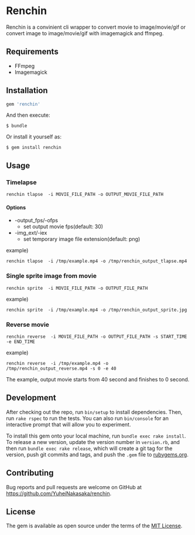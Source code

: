 # Renchin

Renchin is a convinient cli wrapper to convert movie to image/movie/gif or convert image to image/movie/gif with imagemagick and ffmpeg.

## Requirements

- FFmpeg
- Imagemagick

## Installation

```ruby
gem 'renchin'
```

And then execute:

    $ bundle

Or install it yourself as:

    $ gem install renchin

## Usage

### Timelapse

```
renchin tlapse  -i MOVIE_FILE_PATH -o OUTPUT_MOVIE_FILE_PATH
```

#### Options

- -output_fps/-ofps
  - set output movie fps(default: 30)
- -img_ext/-iex
  - set temporary image file extension(default: png)

example)

```
renchin tlapse  -i /tmp/example.mp4 -o /tmp/renchin_output_tlapse.mp4
```

### Single sprite image from movie

```
renchin sprite  -i MOVIE_FILE_PATH -o OUTPUT_FILE_PATH
```

example)

```
renchin sprite  -i /tmp/example.mp4 -o /tmp/renchin_output_sprite.jpg
```

### Reverse movie

```
renchin reverse  -i MOVIE_FILE_PATH -o OUTPUT_FILE_PATH -s START_TIME -e END_TIME
```

example)

```
renchin reverse  -i /tmp/example.mp4 -o /tmp/renchin_output_reverse.mp4 -s 0 -e 40
```

The example, output movie starts from 40 second and finishes to 0 second.

## Development

After checking out the repo, run `bin/setup` to install dependencies. Then, run `rake rspec` to run the tests. You can also run `bin/console` for an interactive prompt that will allow you to experiment.

To install this gem onto your local machine, run `bundle exec rake install`. To release a new version, update the version number in `version.rb`, and then run `bundle exec rake release`, which will create a git tag for the version, push git commits and tags, and push the `.gem` file to [rubygems.org](https://rubygems.org).

## Contributing

Bug reports and pull requests are welcome on GitHub at https://github.com/YuheiNakasaka/renchin.


## License

The gem is available as open source under the terms of the [MIT License](http://opensource.org/licenses/MIT).

